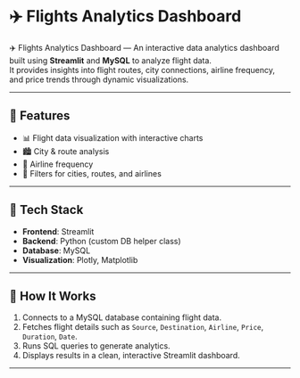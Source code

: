 # ✈️ Flights Analytics Dashboard

✈️ Flights Analytics Dashboard — An interactive data analytics dashboard built using **Streamlit** and **MySQL** to analyze flight data.  
It provides insights into flight routes, city connections, airline frequency, and price trends through dynamic visualizations.

---

## 🔹 Features
- 📊 Flight data visualization with interactive charts  
- 🏙 City & route analysis  
- 🛫 Airline frequency  
- 🔎 Filters for cities, routes, and airlines  

---

## 🔹 Tech Stack
- **Frontend**: Streamlit  
- **Backend**: Python (custom DB helper class)  
- **Database**: MySQL  
- **Visualization**: Plotly, Matplotlib  

---

## 🔹 How It Works
1. Connects to a MySQL database containing flight data.  
2. Fetches flight details such as `Source`, `Destination`, `Airline`, `Price`, `Duration`, `Date`.  
3. Runs SQL queries to generate analytics.  
4. Displays results in a clean, interactive Streamlit dashboard.  

---
